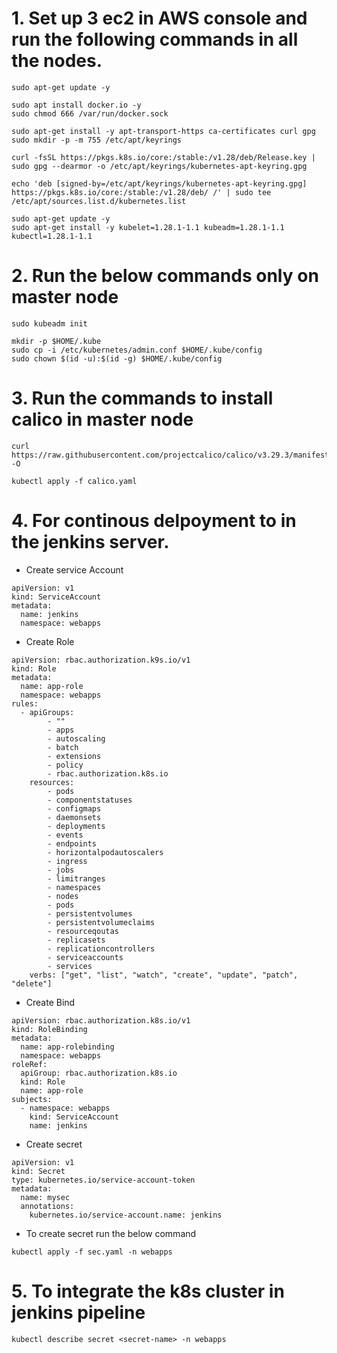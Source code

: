 # 1. Set up 3 ec2 in AWS console and run the following commands in all the nodes.
```
sudo apt-get update -y

sudo apt install docker.io -y
sudo chmod 666 /var/run/docker.sock

sudo apt-get install -y apt-transport-https ca-certificates curl gpg
sudo mkdir -p -m 755 /etc/apt/keyrings
```
```
curl -fsSL https://pkgs.k8s.io/core:/stable:/v1.28/deb/Release.key | sudo gpg --dearmor -o /etc/apt/keyrings/kubernetes-apt-keyring.gpg

echo 'deb [signed-by=/etc/apt/keyrings/kubernetes-apt-keyring.gpg] https://pkgs.k8s.io/core:/stable:/v1.28/deb/ /' | sudo tee /etc/apt/sources.list.d/kubernetes.list
```
```
sudo apt-get update -y
sudo apt-get install -y kubelet=1.28.1-1.1 kubeadm=1.28.1-1.1 kubectl=1.28.1-1.1
```
# 2. Run the below commands only on master node

```
sudo kubeadm init
```
```
mkdir -p $HOME/.kube
sudo cp -i /etc/kubernetes/admin.conf $HOME/.kube/config
sudo chown $(id -u):$(id -g) $HOME/.kube/config
```

# 3. Run the commands to install calico in master node
```
curl https://raw.githubusercontent.com/projectcalico/calico/v3.29.3/manifests/calico.yaml -O
```
```
kubectl apply -f calico.yaml
```

# 4. For continous delpoyment to in the jenkins server.
* Create service Account
```
apiVersion: v1
kind: ServiceAccount
metadata:
  name: jenkins
  namespace: webapps
```
* Create Role
```
apiVersion: rbac.authorization.k9s.io/v1
kind: Role
metadata:
  name: app-role
  namespace: webapps
rules:
  - apiGroups:
        - ""
        - apps
        - autoscaling
        - batch
        - extensions
        - policy
        - rbac.authorization.k8s.io
    resources:
        - pods
        - componentstatuses
        - configmaps
        - daemonsets
        - deployments
        - events
        - endpoints
        - horizontalpodautoscalers
        - ingress
        - jobs
        - limitranges
        - namespaces
        - nodes
        - pods
        - persistentvolumes
        - persistentvolumeclaims
        - resourceqoutas
        - replicasets
        - replicationcontrollers
        - serviceaccounts
        - services
    verbs: ["get", "list", "watch", "create", "update", "patch", "delete"]
```
* Create Bind
```
apiVersion: rbac.authorization.k8s.io/v1
kind: RoleBinding
metadata:
  name: app-rolebinding
  namespace: webapps
roleRef:
  apiGroup: rbac.authorization.k8s.io
  kind: Role
  name: app-role
subjects:
  - namespace: webapps
    kind: ServiceAccount
    name: jenkins
```
* Create secret
```
apiVersion: v1
kind: Secret
type: kubernetes.io/service-account-token
metadata:
  name: mysec
  annotations:
    kubernetes.io/service-account.name: jenkins
```
* To create secret run the below command
```
kubectl apply -f sec.yaml -n webapps
```
# 5. To integrate the k8s cluster in jenkins pipeline
```
kubectl describe secret <secret-name> -n webapps
```
